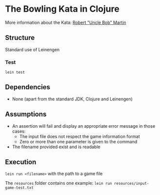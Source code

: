 # The Bowling Kata in Clojure
More information about the Kata:
[Robert "Uncle Bob" Martin](http://butunclebob.com/ArticleS.UncleBob.TheBowlingGameKata)

## Structure
Standard use of Leinengen

### Test
`lein test`

## Dependencies
* None (apart from the standard JDK, Clojure and Leinengen)

## Assumptions
* An assertion will fail and display an appropriate error message in those cases:
  * The input file does not respect the game information format
  * Zero or more than one parameter is given to the command 
* The filename provided exist and is readable

## Execution
`lein run <filename>` with the path to a game file

The `resources` folder contains one example:
`lein run resources/input-game-test.txt`
